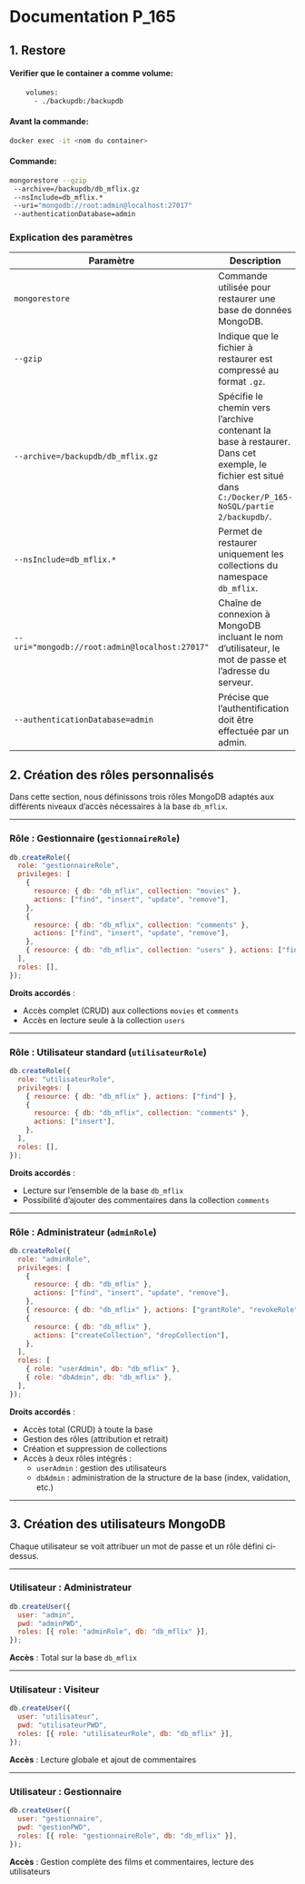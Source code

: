 # Documentation P_165

## 1. Restore

#### Verifier que le container a comme volume:

```bash
    volumes:
      - ./backupdb:/backupdb
```

#### Avant la commande:

```bash
docker exec -it <nom du container>
```

#### Commande:

```bash
mongorestore --gzip
 --archive=/backupdb/db_mflix.gz
 --nsInclude=db_mflix.*
 --uri="mongodb://root:admin@localhost:27017"
 --authenticationDatabase=admin
```

### Explication des paramètres

| Paramètre                                      | Description                                                                                                                                              |
| ---------------------------------------------- | -------------------------------------------------------------------------------------------------------------------------------------------------------- |
| `mongorestore`                                 | Commande utilisée pour restaurer une base de données MongoDB.                                                                                            |
| `--gzip`                                       | Indique que le fichier à restaurer est compressé au format `.gz`.                                                                                        |
| `--archive=/backupdb/db_mflix.gz`              | Spécifie le chemin vers l’archive contenant la base à restaurer. Dans cet exemple, le fichier est situé dans `C:/Docker/P_165-NoSQL/partie 2/backupdb/`. |
| `--nsInclude=db_mflix.*`                       | Permet de restaurer uniquement les collections du namespace `db_mflix`.                                                                                  |
| `--uri="mongodb://root:admin@localhost:27017"` | Chaîne de connexion à MongoDB incluant le nom d’utilisateur, le mot de passe et l’adresse du serveur.                                                    |
| `--authenticationDatabase=admin`               | Précise que l’authentification doit être effectuée par un admin.                                                                                         |

## 2. Création des rôles personnalisés

Dans cette section, nous définissons trois rôles MongoDB adaptés aux différents niveaux d’accès nécessaires à la base `db_mflix`.

---

### Rôle : Gestionnaire (`gestionnaireRole`)

```js
db.createRole({
  role: "gestionnaireRole",
  privileges: [
    {
      resource: { db: "db_mflix", collection: "movies" },
      actions: ["find", "insert", "update", "remove"],
    },
    {
      resource: { db: "db_mflix", collection: "comments" },
      actions: ["find", "insert", "update", "remove"],
    },
    { resource: { db: "db_mflix", collection: "users" }, actions: ["find"] },
  ],
  roles: [],
});
```

**Droits accordés** :

- Accès complet (CRUD) aux collections `movies` et `comments`
- Accès en lecture seule à la collection `users`

---

### Rôle : Utilisateur standard (`utilisateurRole`)

```js
db.createRole({
  role: "utilisateurRole",
  privileges: [
    { resource: { db: "db_mflix" }, actions: ["find"] },
    {
      resource: { db: "db_mflix", collection: "comments" },
      actions: ["insert"],
    },
  ],
  roles: [],
});
```

**Droits accordés** :

- Lecture sur l’ensemble de la base `db_mflix`
- Possibilité d’ajouter des commentaires dans la collection `comments`

---

### Rôle : Administrateur (`adminRole`)

```js
db.createRole({
  role: "adminRole",
  privileges: [
    {
      resource: { db: "db_mflix" },
      actions: ["find", "insert", "update", "remove"],
    },
    { resource: { db: "db_mflix" }, actions: ["grantRole", "revokeRole"] },
    {
      resource: { db: "db_mflix" },
      actions: ["createCollection", "dropCollection"],
    },
  ],
  roles: [
    { role: "userAdmin", db: "db_mflix" },
    { role: "dbAdmin", db: "db_mflix" },
  ],
});
```

**Droits accordés** :

- Accès total (CRUD) à toute la base
- Gestion des rôles (attribution et retrait)
- Création et suppression de collections
- Accès à deux rôles intégrés :
  - `userAdmin` : gestion des utilisateurs
  - `dbAdmin` : administration de la structure de la base (index, validation, etc.)

---

## 3. Création des utilisateurs MongoDB

Chaque utilisateur se voit attribuer un mot de passe et un rôle défini ci-dessus.

---

### Utilisateur : Administrateur

```js
db.createUser({
  user: "admin",
  pwd: "adminPWD",
  roles: [{ role: "adminRole", db: "db_mflix" }],
});
```

**Accès** : Total sur la base `db_mflix`

---

### Utilisateur : Visiteur

```js
db.createUser({
  user: "utilisateur",
  pwd: "utilisateurPWD",
  roles: [{ role: "utilisateurRole", db: "db_mflix" }],
});
```

**Accès** : Lecture globale et ajout de commentaires

---

### Utilisateur : Gestionnaire

```js
db.createUser({
  user: "gestionnaire",
  pwd: "gestionPWD",
  roles: [{ role: "gestionnaireRole", db: "db_mflix" }],
});
```

**Accès** : Gestion complète des films et commentaires, lecture des utilisateurs
